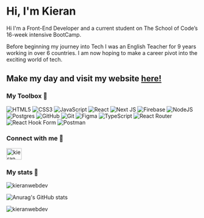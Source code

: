 # Hi, I'm Kieran 

Hi I'm a Front-End Developer and a current student on The School of Code’s 16-week intensive BootCamp. 

Before beginning my journey into Tech I was an English Teacher for 9 years working in over 6 countries. I am now hoping to make a career pivot into the exciting world of tech.

## Make my day and visit my website <a href="https://kieran-gill-portfolio.netlify.app/" target="_blank" rel="noreferrer">here!</a>

<!-- ### About me

- I began coding during the COVID lockdown and quickly fell in love with it after I managed to center my first div. Since then I have been on an exciting learning journey full of exhilarating peaks and character-building troughs (cant't have one without the other). I am proud of my resilience, grit and determination. I always show up and put in my best effort every day. I understand that consistency is key, as two or three baby steps each day will soon add up to giant gains over time. 

- I work well in a team and I feel that a lot of the skills I have learned during my teaching career are relevant to working in a tech team. I can create a warm, supportive and friendly atmosphere to work, learn and play in. 

- During my time at the School of Code I have really loved the joys of sharing the wins and small triumphs with my teams and coding partners, as well as supporting each other during the inevitable roadblocks. 

- My hobbies include running, resistance training, reading, gaming and playing fetch with my favourite canine, Dori. I enjoy travelling and exploring new worlds, but to be honest, as I get deeper into my thirties, my perfect evening simply involves lounging on a sofa whilst watching a good movie with my girlfriend. -->


<!-- You can reach me on linkedIn through the link below:
https://www.linkedin.com/in/kieran-gill-b98b38229/ -->

<!-- 
<h3 align="center">A passionate frontend developer from India</h3> -->

### My Toolbox 🧰

![HTML5](https://img.shields.io/badge/html5-%23E34F26.svg?style=for-the-badge&logo=html5&logoColor=white)  ![CSS3](https://img.shields.io/badge/css3-%231572B6.svg?style=for-the-badge&logo=css3&logoColor=white)  ![JavaScript](https://img.shields.io/badge/javascript-%23323330.svg?style=for-the-badge&logo=javascript&logoColor=%23F7DF1E)  ![React](https://img.shields.io/badge/react-%2320232a.svg?style=for-the-badge&logo=react&logoColor=%2361DAFB)  ![Next JS](https://img.shields.io/badge/Next-black?style=for-the-badge&logo=next.js&logoColor=white) ![Firebase](https://img.shields.io/badge/firebase-%23039BE5.svg?style=for-the-badge&logo=firebase)  ![NodeJS](https://img.shields.io/badge/node.js-6DA55F?style=for-the-badge&logo=node.js&logoColor=white)  ![Postgres](https://img.shields.io/badge/postgres-%23316192.svg?style=for-the-badge&logo=postgresql&logoColor=white)  ![GitHub](https://img.shields.io/badge/github-%23121011.svg?style=for-the-badge&logo=github&logoColor=white) 	![Git](https://img.shields.io/badge/git-%23F05033.svg?style=for-the-badge&logo=git&logoColor=white)	 ![Figma](https://img.shields.io/badge/figma-%23F24E1E.svg?style=for-the-badge&logo=figma&logoColor=white)  ![TypeScript](https://img.shields.io/badge/typescript-%23007ACC.svg?style=for-the-badge&logo=typescript&logoColor=white)  ![React Router](https://img.shields.io/badge/React_Router-CA4245?style=for-the-badge&logo=react-router&logoColor=white)  ![React Hook Form](https://img.shields.io/badge/React%20Hook%20Form-%23EC5990.svg?style=for-the-badge&logo=reacthookform&logoColor=white)  ![Postman](https://img.shields.io/badge/Postman-FF6C37?style=for-the-badge&logo=postman&logoColor=white)

### Connect with me 🤝

<a href="https://linkedin.com/in/kieran-gill" target="blank"><img align="center" src="https://raw.githubusercontent.com/rahuldkjain/github-profile-readme-generator/master/src/images/icons/Social/linked-in-alt.svg" alt="kieran gill" height="30" width="40" /></a>


### My stats 📝

<p><img align="center" src="https://github-readme-streak-stats.herokuapp.com/?user=kieranwebdev&show_icons=true&theme=radical&count_private=true&show_icons=true" alt="kieranwebdev" /></p>

![Anurag's GitHub stats](https://github-readme-stats.vercel.app/api?username=KieranWebDev&show_icons=true&theme=radical)
<p align="left"> <img src="https://komarev.com/ghpvc/?username=kieranwebdev&label=Profile%20views&color=0e75b6&style=flat" alt="kieranwebdev" /> </p>



<!-- <p><img align="center" src="https://github-readme-stats.vercel.app/api/top-langs?username=kieranwebdev&show_icons=true&locale=en&layout=compact" alt="kieranwebdev" /></p> -->





<!-- [![Anurag's GitHub stats](https://github-readme-stats.vercel.app/api?username=KieranWebDev)](https://github.com/anuraghazra/github-readme-stats) -->




<!-- **KieranWebDev/KieranWebDev** is a ✨ _special_ ✨ repository because its `README.md` (this file) appears on your GitHub profile.

Here are some ideas to get you started:

- 🔭 I’m currently working on ...
- 🌱 I’m currently learning ...
- 👯 I’m looking to collaborate on ...
- 🤔 I’m looking for help with ...
- 💬 Ask me about ...
- 📫 How to reach me: ...
- 😄 Pronouns: ...
- ⚡ Fun fact: ...
-->

